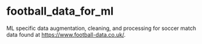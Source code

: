 # football_data_for_ml
ML specific data augmentation, cleaning, and processing for soccer match data found at https://www.football-data.co.uk/.

